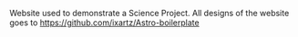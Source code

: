 Website used to demonstrate a Science Project.
All designs of the website goes to https://github.com/ixartz/Astro-boilerplate